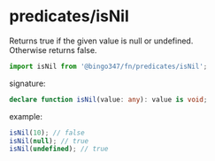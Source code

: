 # predicates/isNil

Returns true if the given value is null or undefined.  
Otherwise returns false.

```javascript
import isNil from '@bingo347/fn/predicates/isNil';
```

signature:

```typescript
declare function isNil(value: any): value is void;
```

example:

```javascript
isNil(10); // false
isNil(null); // true
isNil(undefined); // true
```